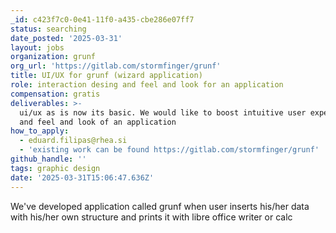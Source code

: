 ```yaml
---
_id: c423f7c0-0e41-11f0-a435-cbe286e07ff7
status: searching
date_posted: '2025-03-31'
layout: jobs
organization: grunf
org_url: 'https://gitlab.com/stormfinger/grunf'
title: UI/UX for grunf (wizard application)
role: interaction desing and feel and look for an application
compensation: gratis
deliverables: >-
  ui/ux as is now its basic. We would like to boost intuitive user experience 
  and feel and look of an application
how_to_apply:
  - eduard.filipas@rhea.si
  - 'existing work can be found https://gitlab.com/stormfinger/grunf'
github_handle: ''
tags: graphic design
date: '2025-03-31T15:06:47.636Z'
---
```

We've developed application called grunf  when user inserts his/her data with his/her own structure and prints it with libre office writer or calc
